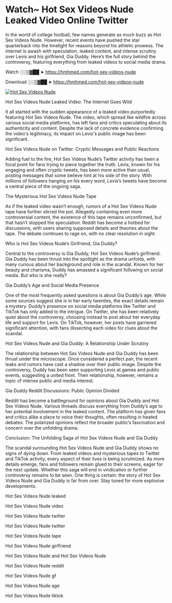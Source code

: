 # Watch~ Hot Sex Videos Nude Leaked Video Online Twitter

In the world of college football, few names generate as much buzz as Hot Sex Videos Nude. However, recent events have pushed the star quarterback into the limelight for reasons beyond his athletic prowess. The internet is awash with speculation, leaked content, and intense scrutiny over Levis and his girlfriend, Gia Duddy. Here’s the full story behind the controversy, featuring everything from leaked videos to social media drama.

Watch ░░▒▓██ ➤ https://hmhmed.com/hot-sex-videos-nude

Download ░░▒▓██ ➤ https://hmhmed.com/hot-sex-videos-nude

[![Hot Sex Videos Nude](https://i.imgur.com/dJHk4Zq.gif)](https://hmhmed.com/hot-sex-videos-nude)

Hot Sex Videos Nude Leaked Video: The Internet Goes Wild

It all started with the sudden appearance of a leaked video purportedly featuring Hot Sex Videos Nude. The video, which spread like wildfire across various social media platforms, has left fans and critics speculating about its authenticity and content. Despite the lack of concrete evidence confirming the video's legitimacy, its impact on Levis's public image has been significant.

Hot Sex Videos Nude on Twitter: Cryptic Messages and Public Reactions

Adding fuel to the fire, Hot Sex Videos Nude’s Twitter activity has been a focal point for fans trying to piece together the truth. Levis, known for his engaging and often cryptic tweets, has been more active than usual, posting messages that some believe hint at his side of the story. With millions of followers hanging on his every word, Levis’s tweets have become a central piece of the ongoing saga.

The Mysterious Hot Sex Videos Nude Tape

As if the leaked video wasn’t enough, rumors of a Hot Sex Videos Nude tape have further stirred the pot. Allegedly containing even more controversial content, the existence of this tape remains unconfirmed, but that hasn’t stopped the speculation. Reddit has become a hotbed for discussions, with users sharing supposed details and theories about the tape. The debate continues to rage on, with no clear resolution in sight.

Who is Hot Sex Videos Nude’s Girlfriend, Gia Duddy?

Central to the controversy is Gia Duddy, Hot Sex Videos Nude’s girlfriend. Gia Duddy has been thrust into the spotlight as the drama unfolds, with many curious about her background and role in the scandal. Known for her beauty and charisma, Duddy has amassed a significant following on social media. But who is she really?

Gia Duddy’s Age and Social Media Presence

One of the most frequently asked questions is about Gia Duddy’s age. While some sources suggest she is in her early twenties, the exact details remain a mystery. Duddy’s presence on social media platforms like Twitter and TikTok has only added to the intrigue. On Twitter, she has been relatively quiet about the controversy, choosing instead to post about her everyday life and support for Levis. On TikTok, however, her posts have garnered significant attention, with fans dissecting each video for clues about the scandal.

Hot Sex Videos Nude and Gia Duddy: A Relationship Under Scrutiny

The relationship between Hot Sex Videos Nude and Gia Duddy has been thrust under the microscope. Once considered a perfect pair, the recent leaks and rumors have cast a shadow over their public image. Despite the controversy, Duddy has been seen supporting Levis at games and public events, suggesting a united front. Their relationship, however, remains a topic of intense public and media interest.

Gia Duddy Reddit Discussions: Public Opinion Divided

Reddit has become a battleground for opinions about Gia Duddy and Hot Sex Videos Nude. Various threads discuss everything from Duddy’s age to her potential involvement in the leaked content. The platform has given fans and critics alike a place to voice their thoughts, often resulting in heated debates. The polarized opinions reflect the broader public’s fascination and concern over the unfolding drama.

Conclusion: The Unfolding Saga of Hot Sex Videos Nude and Gia Duddy

The scandal surrounding Hot Sex Videos Nude and Gia Duddy shows no signs of dying down. From leaked videos and mysterious tapes to Twitter and TikTok activity, every aspect of their lives is being scrutinized. As more details emerge, fans and followers remain glued to their screens, eager for the next update. Whether this saga will end in vindication or further controversy remains to be seen. One thing is certain: the story of Hot Sex Videos Nude and Gia Duddy is far from over. Stay tuned for more explosive developments.

Hot Sex Videos Nude leaked

Hot Sex Videos Nude video

Hot Sex Videos Nude twitter

Hot Sex Videos Nude twitter

Hot Sex Videos Nude tape

Hot Sex Videos Nude girlfriend

Hot Sex Videos Nude and Hot Sex Videos Nude

Hot Sex Videos Nude reddit

Hot Sex Videos Nude gf

Hot Sex Videos Nude age

Hot Sex Videos Nude tiktok